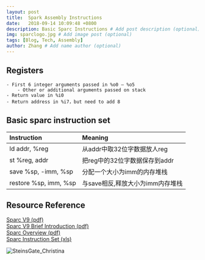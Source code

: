 ```yaml
---
layout: post
title:  Spark Assembly Instructions
date:   2018-09-14 10:09:48 +0800
description: Basic Sparc Instructions # Add post description (optional)
img: sparclogo.jpg # Add image post (optional)
tags: [Blog, Tech, Assembly]
author: Zhang # Add name author (optional)
---
```

## Registers
    - First 6 integer arguments passed in %o0 – %o5
        - Other or additional arguments passed on stack
    - Return value in %i0
    - Return address in %i7，but need to add 8


## Basic sparc instruction set
| Instruction | Meaning |
|:----------------|:--------------------|
| ld addr, %reg   | 从addr中取32位字数据放人reg   |
| st %reg, addr   | 把reg中的32位字数据保存到addr   |
| save %sp, -imm, %sp | 分配一个大小为imm的内存堆栈 |
| restore %sp, imm, %sp | 与save相反,释放大小为imm内存堆栈 |

## Resource Reference
[Sparc V9 (pdf)]({{site.basurl}}/assets/doc/sparcV9.pdf)<br>
[Sparc V9 Brief Introduction (pdf)]({{site.basurl}}/assets/doc/sparcV9_brief_introduction.pdf)<br>
[Sparc Overview (pdf)]({{site.basurl}}/assets/doc/spark_overview.pdf)<br>
[Sparc Instruction Set (xls)]({{site.basurl}}/assets/doc/sparc_instruction_set.xls)<br>

![SteinsGate_Christina]({{site.baseurl}}/assets/img/SteinsGate_Christina.jpg)

